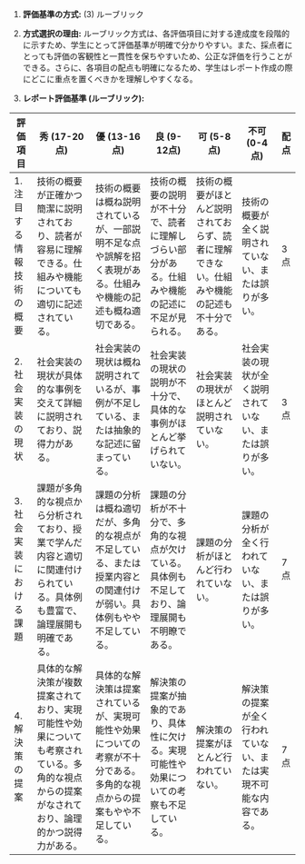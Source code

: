 1. **評価基準の方式:** (3) ルーブリック

2. **方式選択の理由:** ルーブリック方式は、各評価項目に対する達成度を段階的に示すため、学生にとって評価基準が明確で分かりやすい。また、採点者にとっても評価の客観性と一貫性を保ちやすいため、公正な評価を行うことができる。さらに、各項目の配点も明確になるため、学生はレポート作成の際にどこに重点を置くべきかを理解しやすくなる。

3. **レポート評価基準 (ルーブリック):**

| 評価項目 | 秀 (17-20点) | 優 (13-16点) | 良 (9-12点) | 可 (5-8点) | 不可 (0-4点) | 配点 |
|---|---|---|---|---|---|---|
| 1. 注目する情報技術の概要 | 技術の概要が正確かつ簡潔に説明されており、読者が容易に理解できる。仕組みや機能についても適切に記述されている。 | 技術の概要は概ね説明されているが、一部説明不足な点や誤解を招く表現がある。仕組みや機能の記述も概ね適切である。 | 技術の概要の説明が不十分で、読者に理解しづらい部分がある。仕組みや機能の記述に不足が見られる。 | 技術の概要がほとんど説明されておらず、読者に理解できない。仕組みや機能の記述も不十分である。 | 技術の概要が全く説明されていない、または誤りが多い。 | 3点 |
| 2. 社会実装の現状 | 社会実装の現状が具体的な事例を交えて詳細に説明されており、説得力がある。 | 社会実装の現状は概ね説明されているが、事例が不足している、または抽象的な記述に留まっている。 | 社会実装の現状の説明が不十分で、具体的な事例がほとんど挙げられていない。 | 社会実装の現状がほとんど説明されていない。 | 社会実装の現状が全く説明されていない、または誤りが多い。 | 3点 |
| 3. 社会実装における課題 | 課題が多角的な視点から分析されており、授業で学んだ内容と適切に関連付けられている。具体例も豊富で、論理展開も明確である。 | 課題の分析は概ね適切だが、多角的な視点が不足している、または授業内容との関連付けが弱い。具体例もやや不足している。 | 課題の分析が不十分で、多角的な視点が欠けている。具体例も不足しており、論理展開も不明瞭である。 | 課題の分析がほとんど行われていない。 | 課題の分析が全く行われていない、または誤りが多い。 | 7点 |
| 4. 解決策の提案 | 具体的な解決策が複数提案されており、実現可能性や効果についても考察されている。多角的な視点からの提案がなされており、論理的かつ説得力がある。 | 具体的な解決策は提案されているが、実現可能性や効果についての考察が不十分である。多角的な視点からの提案もやや不足している。 | 解決策の提案が抽象的であり、具体性に欠ける。実現可能性や効果についての考察も不足している。 | 解決策の提案がほとんど行われていない。 | 解決策の提案が全く行われていない、または実現不可能な内容である。 | 7点 |


